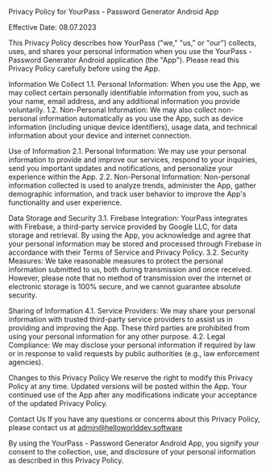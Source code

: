 Privacy Policy for YourPass - Password Generator Android App

Effective Date: 08.07.2023

This Privacy Policy describes how YourPass ("we," "us," or "our") collects, uses, and shares your personal information when you use the YourPass - Password Generator Android application (the "App"). Please read this Privacy Policy carefully before using the App.

Information We Collect 1.1. Personal Information: When you use the App, we may collect certain personally identifiable information from you, such as your name, email address, and any additional information you provide voluntarily.
1.2. Non-Personal Information:
We may also collect non-personal information automatically as you use the App, such as device information (including unique device identifiers), usage data, and technical information about your device and internet connection.

Use of Information 2.1. Personal Information: We may use your personal information to provide and improve our services, respond to your inquiries, send you important updates and notifications, and personalize your experience within the App.
2.2. Non-Personal Information:
Non-personal information collected is used to analyze trends, administer the App, gather demographic information, and track user behavior to improve the App's functionality and user experience.

Data Storage and Security 3.1. Firebase Integration: YourPass integrates with Firebase, a third-party service provided by Google LLC, for data storage and retrieval. By using the App, you acknowledge and agree that your personal information may be stored and processed through Firebase in accordance with their Terms of Service and Privacy Policy.
3.2. Security Measures:
We take reasonable measures to protect the personal information submitted to us, both during transmission and once received. However, please note that no method of transmission over the internet or electronic storage is 100% secure, and we cannot guarantee absolute security.

Sharing of Information 4.1. Service Providers: We may share your personal information with trusted third-party service providers to assist us in providing and improving the App. These third parties are prohibited from using your personal information for any other purpose.
4.2. Legal Compliance:
We may disclose your personal information if required by law or in response to valid requests by public authorities (e.g., law enforcement agencies).

Changes to this Privacy Policy
We reserve the right to modify this Privacy Policy at any time. Updated versions will be posted within the App. Your continued use of the App after any modifications indicate your acceptance of the updated Privacy Policy.

Contact Us
If you have any questions or concerns about this Privacy Policy, please contact us at admin@helloworlddev.software

By using the YourPass - Password Generator Android App, you signify your consent to the collection, use, and disclosure of your personal information as described in this Privacy Policy.
